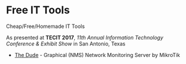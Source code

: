 # Free IT Tools
Cheap/Free/Homemade IT Tools 

As presented at **TECIT 2017**, *11th Annual Information Technology Conference & Exhibit Show* in San Antonio, Texas

* [The Dude](https://mikrotik.com/thedude) - Graphical (NMS) Network Monitoring Server by MikroTik
